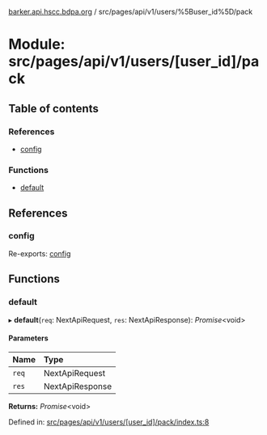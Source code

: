 [barker.api.hscc.bdpa.org][1] / src/pages/api/v1/users/%5Buser_id%5D/pack

# Module: src/pages/api/v1/users/\[user_id]/pack

## Table of contents

### References

- [config][2]

### Functions

- [default][3]

## References

### config

Re-exports: [config][4]

## Functions

### default

▸ **default**(`req`: NextApiRequest, `res`: NextApiResponse): _Promise_\<void>

#### Parameters

| Name  | Type            |
| :---- | :-------------- |
| `req` | NextApiRequest  |
| `res` | NextApiResponse |

**Returns:** _Promise_\<void>

Defined in: [src/pages/api/v1/users/\[user_id\]/pack/index.ts:8][5]

[1]: ../README.md
[2]: src_pages_api_v1_users__user_id__pack.md#config
[3]: src_pages_api_v1_users__user_id__pack.md#default
[4]: src_backend_middleware.md#config

[5]:
https://github.com/nhscc/barker.api.hscc.bdpa.org/blob/37281dd/src/pages/api/v1/users/[user_id]/pack/index.ts#L8
